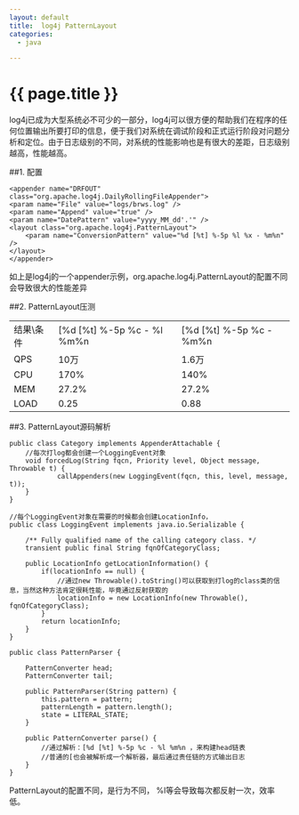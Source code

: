 ```yaml
---
layout: default
title:  log4j PatternLayout
categories:
  - java

---
```

# {{ page.title }}

log4j已成为大型系统必不可少的一部分，log4j可以很方便的帮助我们在程序的任何位置输出所要打印的信息，便于我们对系统在调试阶段和正式运行阶段对问题分析和定位。由于日志级别的不同，对系统的性能影响也是有很大的差距，日志级别越高，性能越高。

##1. 配置

    <appender name="DRFOUT" class="org.apache.log4j.DailyRollingFileAppender">
    <param name="File" value="logs/brws.log" />
    <param name="Append" value="true" />
    <param name="DatePattern" value="yyyy_MM_dd'.'" />
    <layout class="org.apache.log4j.PatternLayout">
        <param name="ConversionPattern" value="%d [%t] %-5p %l %x - %m%n" />
    </layout>
    </appender>

如上是log4j的一个appender示例，org.apache.log4j.PatternLayout的配置不同会导致很大的性能差异

##2. PatternLayout压测

<table>
<tr><td>结果\条件</td><td>[%d [%t] %-5p %c - %l %m%n</td><td>[%d [%t] %-5p %c - %m%n</td>
</tr>
<tr>
<td>QPS</td><td>10万</td><td>1.6万</td></tr>
<tr>
<td>CPU</td><td>170%</td><td>140%</td></tr>
<tr>
<td>MEM</td><td>27.2%</td><td>27.2%</td></tr>
<tr>
<td>LOAD</td><td>0.25</td><td>0.88</td></tr>
</table>

##3. PatternLayout源码解析

    public class Category implements AppenderAttachable {
        //每次打log都会创建一个LoggingEvent对象
        void forcedLog(String fqcn, Priority level, Object message, Throwable t) {
                callAppenders(new LoggingEvent(fqcn, this, level, message, t));
        }
    }
    
    //每个LoggingEvent对象在需要的时候都会创建LocationInfo，
    public class LoggingEvent implements java.io.Serializable {
    
        /** Fully qualified name of the calling category class. */
        transient public final String fqnOfCategoryClass;
    
        public LocationInfo getLocationInformation() {
            if(locationInfo == null) {
                //通过new Throwable().toString()可以获取到打log的class类的信息，当然这种方法肯定很耗性能，毕竟通过反射获取的
                locationInfo = new LocationInfo(new Throwable(), fqnOfCategoryClass);
            }
            return locationInfo;
        }
    }
    
    public class PatternParser {
    
        PatternConverter head;
        PatternConverter tail;
    
        public PatternParser(String pattern) {
            this.pattern = pattern;
            patternLength = pattern.length();
            state = LITERAL_STATE;
        }
    
        public PatternConverter parse() {
            //通过解析：[%d [%t] %-5p %c - %l %m%n ，来构建head链表
            //普通的[也会被解析成一个解析器，最后通过责任链的方式输出日志
        }
    }

PatternLayout的配置不同，是行为不同， %l等会导致每次都反射一次，效率低。
